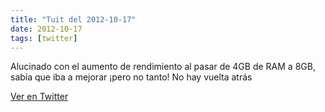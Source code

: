```yaml
---
title: "Tuit del 2012-10-17"
date: 2012-10-17
tags: [twitter]
---
```


Alucinado con el aumento de rendimiento al pasar de 4GB de RAM a 8GB, sabía que iba a mejorar ¡pero no tanto! No hay vuelta atrás



[Ver en Twitter](https://twitter.com/i/web/status/258617748765175808)

